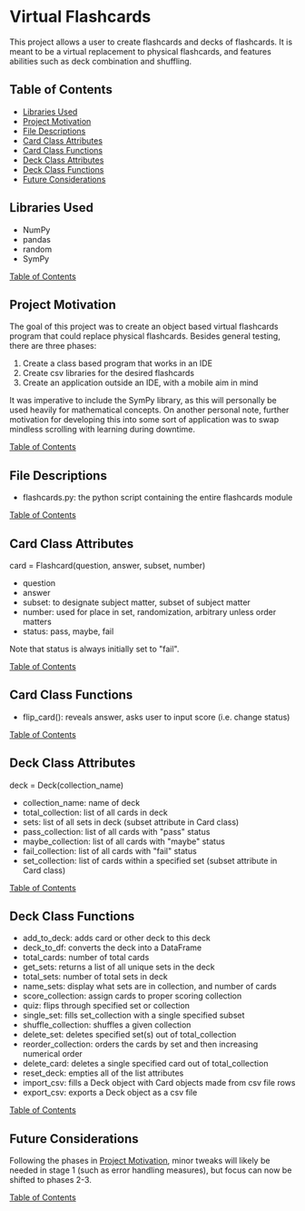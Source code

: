 # Virtual Flashcards
This project allows a user to create flashcards and decks of flashcards. It is 
meant to be a virtual replacement to physical flashcards, and features abilities
such as deck combination and shuffling.


## Table of Contents
- [Libraries Used](#libraries-used)
- [Project Motivation](#project-motivation)
- [File Descriptions](#file-descriptions)
- [Card Class Attributes](#card-class-attributes)
- [Card Class Functions](#card-class-functions)
- [Deck Class Attributes](#deck-class-attributes)
- [Deck Class Functions](#deck-class-functions)
- [Future Considerations](#future-considerations)


## Libraries Used
- NumPy
- pandas
- random
- SymPy

[Table of Contents](#table-of-contents)


## Project Motivation
The goal of this project was to create an object based virtual flashcards program
that could replace physical flashcards. Besides general testing, there are three
phases:

1. Create a class based program that works in an IDE
2. Create csv libraries for the desired flashcards
3. Create an application outside an IDE, with a mobile aim in mind

It was imperative to include the SymPy library, as this will personally be used heavily for
mathematical concepts. On another personal note, further motivation for developing this
into some sort of application was to swap mindless scrolling with learning during downtime.

[Table of Contents](#table-of-contents)


## File Descriptions
- flashcards.py: the python script containing the entire flashcards module

[Table of Contents](#table-of-contents)


## Card Class Attributes
card = Flashcard(question, answer, subset, number)

- question
- answer
- subset: to designate subject matter, subset of subject matter
- number: used for place in set, randomization, arbitrary unless order matters
- status: pass, maybe, fail

Note that status is always initially set to "fail".

[Table of Contents](#table-of-contents)


## Card Class Functions
- flip_card(): reveals answer, asks user to input score (i.e. change status)

[Table of Contents](#table-of-contents)


## Deck Class Attributes
deck = Deck(collection_name)

- collection_name: name of deck
- total_collection: list of all cards in deck
- sets: list of all sets in deck (subset attribute in Card class)
- pass_collection: list of all cards with "pass" status
- maybe_collection: list of all cards with "maybe" status
- fail_collection: list of all cards with "fail" status
- set_collection: list of cards within a specified set (subset attribute in Card class)

[Table of Contents](#table-of-contents)


## Deck Class Functions
- add_to_deck: adds card or other deck to this deck
- deck_to_df: converts the deck into a DataFrame
- total_cards: number of total cards
- get_sets: returns a list of all unique sets in the deck
- total_sets: number of total sets in deck
- name_sets: display what sets are in collection, and number of cards
- score_collection: assign cards to proper scoring collection
- quiz: flips through specified set or collection
- single_set: fills set_collection with a single specified subset
- shuffle_collection: shuffles a given collection
- delete_set: deletes specified set(s) out of total_collection
- reorder_collection: orders the cards by set and then increasing numerical order
- delete_card: deletes a single specified card out of total_collection
- reset_deck: empties all of the list attributes
- import_csv: fills a Deck object with Card objects made from csv file rows
- export_csv: exports a Deck object as a csv file

[Table of Contents](#table-of-contents)


## Future Considerations
Following the phases in [Project Motivation](#project-motivation), minor tweaks will
likely be needed in stage 1 (such as error handling measures), but focus can now be
shifted to phases 2-3.

[Table of Contents](#table-of-contents)